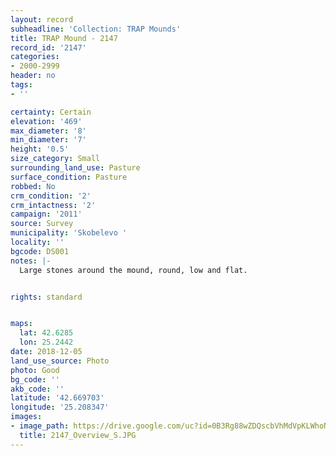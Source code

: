 ```yaml
---
layout: record
subheadline: 'Collection: TRAP Mounds'
title: TRAP Mound - 2147
record_id: '2147'
categories:
- 2000-2999
header: no
tags:
- ''

certainty: Certain
elevation: '469'
max_diameter: '8'
min_diameter: '7'
height: '0.5'
size_category: Small
surrounding_land_use: Pasture
surface_condition: Pasture
robbed: No
crm_condition: '2'
crm_intactness: '2'
campaign: '2011'
source: Survey
municipality: 'Skobelevo '
locality: ''
bgcode: DS001
notes: |-
  Large stones around the mound, round, low and flat.


rights: standard


maps:
  lat: 42.6285
  lon: 25.2442
date: 2018-12-05
land_use_source: Photo
photo: Good
bg_code: ''
akb_code: ''
latitude: '42.669703'
longitude: '25.208347'
images:
- image_path: https://drive.google.com/uc?id=0B3Rg88wZDQscbVhMdVpKLWhoN00
  title: 2147_Overview_S.JPG
---
```

